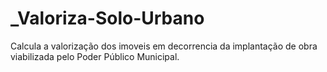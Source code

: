 # _Valoriza-Solo-Urbano

Calcula a valorização dos imoveis em decorrencia da implantação de obra viabilizada pelo Poder Público Municipal.

